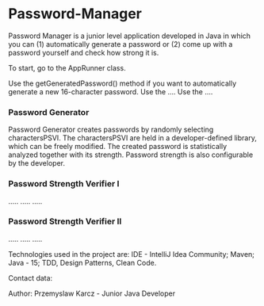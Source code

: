 # Password-Manager
Password Manager is a junior level application developed in Java in which you can (1) automatically generate a password
or (2) come up with a password yourself and check how strong it is.

To start, go to the AppRunner class.

Use the getGeneratedPassword() method if you want to automatically generate a new 16-character password.
Use the ....
Use the ....

### Password Generator

Password Generator creates passwords by randomly selecting charactersPSVI. 
The charactersPSVI are held in a developer-defined library, which can be freely modified.
The created password is statistically analyzed together with its strength.
Password strength is also configurable by the developer.

### Password Strength Verifier I

.....
.....
.....

### Password Strength Verifier II

.....
.....
.....

Technologies used in the project are: IDE - IntelliJ Idea Community; Maven; Java - 15; TDD, Design Patterns, Clean Code.

Contact data:

Author: Przemyslaw Karcz - Junior Java Developer